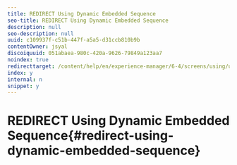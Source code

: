 ```yaml
---
title: REDIRECT Using Dynamic Embedded Sequence
seo-title: REDIRECT Using Dynamic Embedded Sequence
description: null
seo-description: null
uuid: c109937f-c51b-447f-a5a5-d31ccb810b9b
contentOwner: jsyal
discoiquuid: 051abaea-980c-420a-9626-79849a123aa7
noindex: true
redirecttarget: /content/help/en/experience-manager/6-4/screens/using/use-case-dynamic-embedded-sequence
index: y
internal: n
snippet: y
---
```


# REDIRECT Using Dynamic Embedded Sequence{#redirect-using-dynamic-embedded-sequence}

